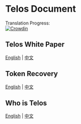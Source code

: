 # Telos Document

Translation Progress:  
[![Crowdin](https://d322cqt584bo4o.cloudfront.net/telos-docs/localized.svg)](https://crowdin.com/project/telos-docs)

## Telos White Paper 
[English](./TelosWhitePaper.md) | [中文](./zh-CN/TelosWhitePaper.md)

## Token Recovery
[English](./TelosLostKeyRecoveryPortal.md) | [中文](./zh-CN/TelosLostKeyRecoveryPortal.md)

## Who is Telos
[English](./WhoisTelos.md) | [中文](./zh-CN/WhoisTelos_zh-CN.md)
